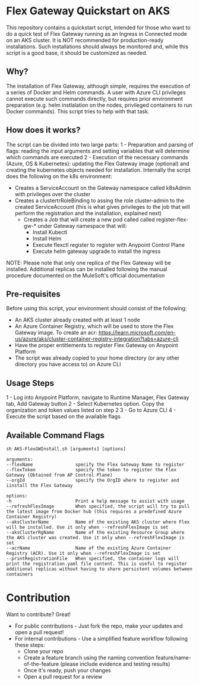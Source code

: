 # Flex Gateway Quickstart on AKS
This repository contains a quickstart script, intended for those who want to do a quick test of Flex Gateway running as an Ingress in Connected mode on an AKS cluster. It is NOT recommended for production-ready installations. Such installations should always be monitored and, while this script is a good base, it should be customized as needed.

## Why?
The installation of Flex Gateway, although simple, requires the execution of a series of Docker and Helm commands. A user with Azure CLI privileges cannot execute such commands directly, but requires prior environment preparation (e.g. helm instlalation on the nodes, privileged containers to run Docker commands). This script tries to help with that task.

## How does it works?
The script can be divided into two large parts:
1 - Preparation and parsing of flags: reading the input arguments and setting variables that will determine which commands are executed
2 - Execution of the necessary commands (Azure, OS & Kubernetes): updating the Flex Gateway image (optional) and creating the kubernetes objects needed for installation. Internally the script does the following on the k8s environment:
- Creates a ServiceAccount on the Gateway namespace called k8sAdmin with privileges over the cluster
- Creates a clustertrRoleBinding to assing the role cluster-admin to the created ServiceAccount (this is what gives privileges to the job that will perform the registration and the installation, explained next)
   - Creates a Job that will create a new pod called called register-flex-gw-* under Gateway namespace that will:
        * Install Kubectl
        * Install Helm
        * Execute flexctl register to register with Anypoint Control Plane
        * Execute helm gateway upgrade to install the ingress

NOTE: Please note that only one replica of the Flex Gateway will be installed. Additional replicas can be installed following the manual procedure documented on the MuleSoft's official documentation    

## Pre-requisites
Before using this script, your environment should consist of the following:
- An AKS cluster already created with at least 1 node
- An Azure Container Registry, which will be used to store the Flex Gateway image. To create an acr: https://learn.microsoft.com/en-us/azure/aks/cluster-container-registry-integration?tabs=azure-cli
- Have the proper entitlements to register Flex Gateway on Anypoint Platform
- The script was already copied to your home directory (or any other directory you have access to) on Azure CLI

## Usage Steps
1 - Log into Anypoint Platform, navigate to Runtime Manager, Flex Gateway tab, Add Gateway button
2 - Select Kubernetes option. Copy the organization and token values listed on step 2
3 - Go to Azure CLI
4 - Execute the script based on the available flags

## Available Command Flags 

`sh AKS-FlexGWInstall.sh [arguments] [options]`

    arguments:
    --flexName                specify the Flex Gateway Name to register
    --flexToken               specify the token to register the Flex Gateway (Obtained from AP Control Plane)
    --orgId                   specify the OrgID where to register and iinstall the Flex Gateway

    options:
    -h                        Print a help message to assist with usage
    --refreshFlexImage        When specified, the script will try to pull the latest image from Docker hub (this requires a predefined Azure Container Registry)
    --aksClusterName          Name of the existing AKS cluster where Flex will be installed. Use it only when --refreshFlexImage is set
    --aksClusterRgName        Name of the existing Resource Group where the AKS cluster was created. Use it only when --refreshFlexImage is set
    --acrName                 Name of the existing Azure Container Registry (ACR). Use it only when --refreshFlexImage is set
    --printRegistrationFile   When specified, the container logs will print the registration.yaml file content. This is useful to register additional replicas without having to share persistent volumes between containers

# Contribution
Want to contribute? Great!

- For public contributions - Just fork the repo, make your updates and open a pull request!
- For internal contributions - Use a simplified feature workflow following these steps:
	- Clone your repo
	- Create a feature branch using the naming convention feature/name-of-the-feature (please include evidence and testing results)
	- Once it's ready, push your changes
	- Open a pull request for a review